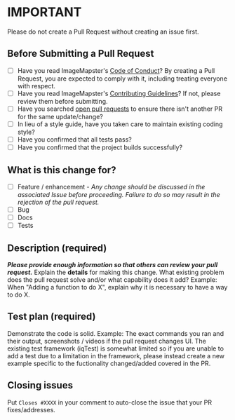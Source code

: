 # IMPORTANT

Please do not create a Pull Request without creating an issue first.

## Before Submitting a Pull Request

- [ ] Have you read ImageMapster's [Code of Conduct](https://github.com/jamietre/ImageMapster/blob/main/CODE_OF_CONDUCT.md)? By creating a Pull Request, you are expected to comply with it, including treating everyone with respect.
- [ ] Have you read ImageMapster's [Contributing Guidelines](https://github.com/jamietre/ImageMapster/blob/main/CONTRIBUTING.md)? If not, please review them before submitting.
- [ ] Have you searched [open pull requests](https://github.com/jamietre/ImageMapster/pulls?q=is%3Aopen+is%3Apr) to ensure there isn't another PR for the same update/change?
- [ ] In lieu of a style guide, have you taken care to maintain existing coding style?
- [ ] Have you confirmed that all tests pass?
- [ ] Have you confirmed that the project builds successfully?

## What is this change for?

- [ ] Feature / enhancement - *Any change should be discussed in the associated Issue before proceeding. Failure to do so may result in the rejection of the pull request.*
- [ ] Bug
- [ ] Docs
- [ ] Tests

## Description (required)

***Please provide enough information so that others can review your pull request.***
Explain the **details** for making this change. What existing problem does the pull request solve and/or what capability does it add?
Example: When "Adding a function to do X", explain why it is necessary to have a way to do X.

## Test plan (required)

Demonstrate the code is solid. Example: The exact commands you ran and their output, screenshots / videos if the pull request changes UI. The existing test framework (iqTest) is somewhat limited so if you are unable to add a test due to a limitation in the framework, please instead create a new example specific to the fuctionality changed/added covered in the PR.

## Closing issues

Put `Closes #XXXX` in your comment to auto-close the issue that your PR fixes/addresses.
